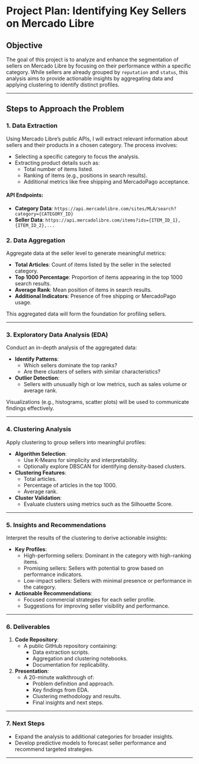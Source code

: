 # **Project Plan: Identifying Key Sellers on Mercado Libre**

## **Objective**
The goal of this project is to analyze and enhance the segmentation of sellers on Mercado Libre by focusing on their performance within a specific category. While sellers are already grouped by `reputation` and `status`, this analysis aims to provide actionable insights by aggregating data and applying clustering to identify distinct profiles.

---

## **Steps to Approach the Problem**

### **1. Data Extraction**
Using Mercado Libre’s public APIs, I will extract relevant information about sellers and their products in a chosen category. The process involves:
- Selecting a specific category to focus the analysis.
- Extracting product details such as:
  - Total number of items listed.
  - Ranking of items (e.g., positions in search results).
  - Additional metrics like free shipping and MercadoPago acceptance.

#### API Endpoints:
- **Category Data**: `https://api.mercadolibre.com/sites/MLA/search?category={CATEGORY_ID}`
- **Seller Data**: `https://api.mercadolibre.com/items?ids={ITEM_ID_1},{ITEM_ID_2},...`

### **2. Data Aggregation**
Aggregate data at the seller level to generate meaningful metrics:
- **Total Articles**: Count of items listed by the seller in the selected category.
- **Top 1000 Percentage**: Proportion of items appearing in the top 1000 search results.
- **Average Rank**: Mean position of items in search results.
- **Additional Indicators**: Presence of free shipping or MercadoPago usage.

This aggregated data will form the foundation for profiling sellers.

---

### **3. Exploratory Data Analysis (EDA)**
Conduct an in-depth analysis of the aggregated data:
- **Identify Patterns**:
  - Which sellers dominate the top ranks?
  - Are there clusters of sellers with similar characteristics?
- **Outlier Detection**:
  - Sellers with unusually high or low metrics, such as sales volume or average rank.

Visualizations (e.g., histograms, scatter plots) will be used to communicate findings effectively.

---

### **4. Clustering Analysis**
Apply clustering to group sellers into meaningful profiles:
- **Algorithm Selection**:
  - Use K-Means for simplicity and interpretability.
  - Optionally explore DBSCAN for identifying density-based clusters.
- **Clustering Features**:
  - Total articles.
  - Percentage of articles in the top 1000.
  - Average rank.
- **Cluster Validation**:
  - Evaluate clusters using metrics such as the Silhouette Score.

---

### **5. Insights and Recommendations**
Interpret the results of the clustering to derive actionable insights:
- **Key Profiles**:
  - High-performing sellers: Dominant in the category with high-ranking items.
  - Promising sellers: Sellers with potential to grow based on performance indicators.
  - Low-impact sellers: Sellers with minimal presence or performance in the category.
- **Actionable Recommendations**:
  - Focused commercial strategies for each seller profile.
  - Suggestions for improving seller visibility and performance.

---

### **6. Deliverables**
1. **Code Repository**:
   - A public GitHub repository containing:
     - Data extraction scripts.
     - Aggregation and clustering notebooks.
     - Documentation for replicability.
2. **Presentation**:
   - A 20-minute walkthrough of:
     - Problem definition and approach.
     - Key findings from EDA.
     - Clustering methodology and results.
     - Final insights and next steps.

---

### **7. Next Steps**
- Expand the analysis to additional categories for broader insights.
- Develop predictive models to forecast seller performance and recommend targeted strategies.

---
